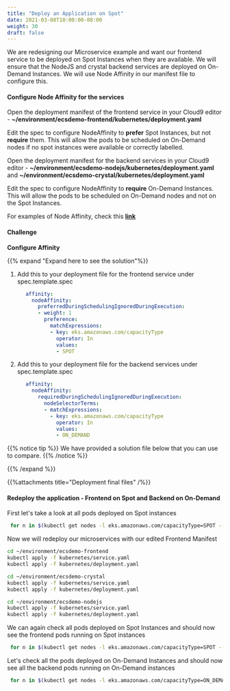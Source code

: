 ```yaml
---
title: "Deploy an Application on Spot"
date: 2021-03-08T10:00:00-08:00
weight: 30
draft: false
---
```


We are redesigning our Microservice example and want our frontend service to be deployed on Spot Instances when they are available. We will ensure that the NodeJS and crystal backend services are deployed on On-Demand Instances. We will use Node Affinity in our manifest file to configure this.

#### Configure Node Affinity for the services

Open the deployment manifest of the frontend service in your Cloud9 editor - **~/environment/ecsdemo-frontend/kubernetes/deployment.yaml**

Edit the spec to configure NodeAffinity to **prefer** Spot Instances, but not **require** them. This will allow the pods to be scheduled on On-Demand nodes if no spot instances were available or correctly labelled.

Open the deployment manifest for the backend services in your Cloud9 editor - **~/environment/ecsdemo-nodejs/kubernetes/deployment.yaml** and **~/environment/ecsdemo-crystal/kubernetes/deployment.yaml**

Edit the spec to configure NodeAffinity to **require** On-Demand Instances. This will allow the pods to be scheduled on On-Demand nodes and not on the Spot Instances.

For examples of Node Affinity, check this [**link**](https://kubernetes.io/docs/concepts/configuration/assign-pod-node/#affinity-and-anti-affinity)

#### Challenge

**Configure Affinity**

{{% expand "Expand here to see the solution"%}}

1. Add this to your deployment file for the frontend service under spec.template.spec

```yaml
      affinity:
        nodeAffinity:
          preferredDuringSchedulingIgnoredDuringExecution:
          - weight: 1
            preference:
              matchExpressions:
              - key: eks.amazonaws.com/capacityType
                operator: In
                values:
                - SPOT
```

2. Add this to your deployment file for the backend services under spec.template.spec

```yaml
      affinity:
        nodeAffinity:
          requiredDuringSchedulingIgnoredDuringExecution:
            nodeSelectorTerms:
            - matchExpressions:
              - key: eks.amazonaws.com/capacityType
                operator: In
                values:
                - ON_DEMAND
```

{{% notice tip %}}
 We have provided a solution file below that you can use to compare.
{{% /notice %}}

{{% /expand %}}

{{%attachments title="Deployment final files" /%}}


#### Redeploy the application - Frontend on Spot and Backend on On-Demand

First let's take a look at all pods deployed on Spot instances

```bash
 for n in $(kubectl get nodes -l eks.amazonaws.com/capacityType=SPOT --no-headers | cut -d " " -f1); do echo "Pods on instance ${n}:";kubectl get pods --all-namespaces  --no-headers --field-selector spec.nodeName=${n} ; echo ; done
```

Now we will redeploy  our microservices with our edited Frontend Manifest

```bash
cd ~/environment/ecsdemo-frontend
kubectl apply -f kubernetes/service.yaml
kubectl apply -f kubernetes/deployment.yaml

cd ~/environment/ecsdemo-crystal
kubectl apply -f kubernetes/service.yaml
kubectl apply -f kubernetes/deployment.yaml

cd ~/environment/ecsdemo-nodejs
kubectl apply -f kubernetes/service.yaml
kubectl apply -f kubernetes/deployment.yaml
```

We can again check all pods deployed on Spot Instances and should now see the frontend pods running on Spot instances

```bash
 for n in $(kubectl get nodes -l eks.amazonaws.com/capacityType=SPOT --no-headers | cut -d " " -f1); do echo "Pods on instance ${n}:";kubectl get pods --all-namespaces  --no-headers --field-selector spec.nodeName=${n} ; echo ; done
```

Let's check all the pods deployed on On-Demand Instances and should now see all the backend pods running on On-Demand instances

```bash
 for n in $(kubectl get nodes -l eks.amazonaws.com/capacityType=ON_DEMAND --no-headers | cut -d " " -f1); do echo "Pods on instance ${n}:";kubectl get pods --all-namespaces  --no-headers --field-selector spec.nodeName=${n} ; echo ; done
```
